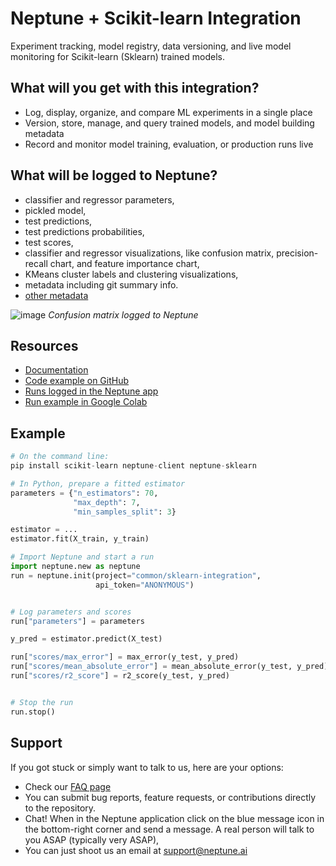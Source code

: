 # Neptune + Scikit-learn Integration

Experiment tracking, model registry, data versioning, and live model monitoring for Scikit-learn (Sklearn) trained models.

## What will you get with this integration?

* Log, display, organize, and compare ML experiments in a single place
* Version, store, manage, and query trained models, and model building metadata
* Record and monitor model training, evaluation, or production runs live

## What will be logged to Neptune?

* classifier and regressor parameters,
* pickled model,
* test predictions,
* test predictions probabilities,
* test scores,
* classifier and regressor visualizations, like confusion matrix, precision-recall chart, and feature importance chart,
* KMeans cluster labels and clustering visualizations,
* metadata including git summary info.
* [other metadata](https://docs.neptune.ai/you-should-know/what-can-you-log-and-display)

![image](https://user-images.githubusercontent.com/97611089/160642485-afca99da-9f7b-4d80-b0be-810c9d5770e5.png)
*Confusion matrix logged to Neptune*


## Resources

* [Documentation](https://docs.neptune.ai/integrations-and-supported-tools/model-training/sklearn)
* [Code example on GitHub](https://github.com/neptune-ai/examples/blob/main/integrations-and-supported-tools/sklearn/scripts/Neptune_Scikit_learn_classification.py)
* [Runs logged in the Neptune app](https://app.neptune.ai/o/common/org/sklearn-integration/e/SKLEAR-95/all)
* [Run example in Google Colab](https://colab.research.google.com/github/neptune-ai/examples/blob/master/integrations-and-supported-tools/sklearn/notebooks/Neptune_Scikit_learn.ipynb)

## Example

```python
# On the command line:
pip install scikit-learn neptune-client neptune-sklearn
```
```python
# In Python, prepare a fitted estimator
parameters = {"n_estimators": 70,
              "max_depth": 7,
              "min_samples_split": 3}

estimator = ...
estimator.fit(X_train, y_train)

# Import Neptune and start a run
import neptune.new as neptune
run = neptune.init(project="common/sklearn-integration",
                   api_token="ANONYMOUS")


# Log parameters and scores
run["parameters"] = parameters

y_pred = estimator.predict(X_test)

run["scores/max_error"] = max_error(y_test, y_pred)
run["scores/mean_absolute_error"] = mean_absolute_error(y_test, y_pred)
run["scores/r2_score"] = r2_score(y_test, y_pred)


# Stop the run
run.stop()
```

## Support

If you got stuck or simply want to talk to us, here are your options:

* Check our [FAQ page](https://docs.neptune.ai/getting-started/getting-help#frequently-asked-questions)
* You can submit bug reports, feature requests, or contributions directly to the repository.
* Chat! When in the Neptune application click on the blue message icon in the bottom-right corner and send a message. A real person will talk to you ASAP (typically very ASAP),
* You can just shoot us an email at support@neptune.ai
